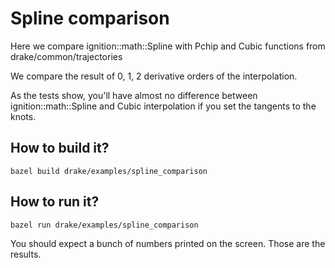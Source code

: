 # Spline comparison

Here we compare ignition::math::Spline with Pchip and Cubic functions from drake/common/trajectories


We compare the result of 0, 1, 2 derivative orders of the interpolation.

As the tests show, you'll have almost no difference between ignition::math::Spline and Cubic interpolation if you set the tangents to the knots.

## How to build it?

```
bazel build drake/examples/spline_comparison
```

## How to run it?

```
bazel run drake/examples/spline_comparison
```

You should expect a bunch of numbers printed on the screen. Those are the results.
